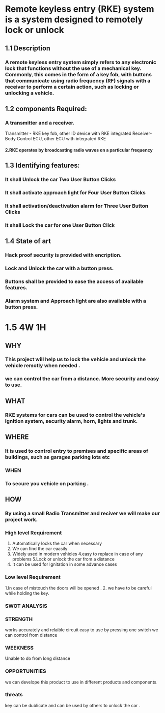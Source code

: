 # Remote keyless entry (RKE) system is a system designed to remotely lock or unlock
## 1.1 Description
### A remote keyless entry system simply refers to any electronic lock that functions without the use of a mechanical key. Commonly, this comes in the form of a key fob, with buttons that communicate using radio frequency (RF) signals with a receiver to perform a certain action, such as locking or unlocking a vehicle.
## 1.2 components Required:
### A transmitter and a receiver.
Transmitter - RKE key fob, other ID device with RKE integrated Receiver-Body Control ECU, other ECU with integrated RKE
#### 2.RKE operates by broadcasting radio waves on a particular frequency

## 1.3 Identifying features:
### It shall Unlock the car Two User Button Clicks
### It shall activate approach light for Four User Button Clicks
### It shall activation/deactivation alarm for Three User Button Clicks
### It shall Lock the car for one User Button Click

 ## 1.4 State of art
### Hack proof security is provided with encription.
### Lock and Unlock the car with a button press.
### Buttons shall be provided to ease the access of available features.
### Alarm system and Approach light are also available with a button press.



# 1.5 4W 1H

## WHY
### This project will help us to lock the vehicle and unlock the vehicle remotly when needed .
### we can control the car from a distance. More security and easy to use. 


## WHAT
### RKE systems for cars can be used to control the vehicle's ignition system, security alarm, horn, lights and trunk.


## WHERE
### It is used to control entry to premises and specific areas of buildings, such as garages parking lots etc
 
### WHEN
### To secure you vehicle on parking .    

## HOW
### By using a small Radio Transmitter and reciver we will make our project work.

### High level Requirement 

1. Automatically locks the car when necessary
2. We can find the car eaasily
3. Widely used in modern vehicles
4.easy to replace in case of any problems 
5.Lock or unlock the car from a distance 
6. It can be used for Ignitation in some advance cases 



### Low level Requirement

1.In case of mistouch the doors will be opened .
2. we have to be careful while holding the key. 

### SWOT ANALYSIS

### STRENGTH
works accurately and relaible circuit
easy to use by pressing one switch 
we can control from distance 




### WEEKNESS
Unable to do from long distance 





### OPPORTUNITIES
we can develope this product to use in different products and components. 




### threats
key can be dublicate and can be used by others to unlock the car . 









